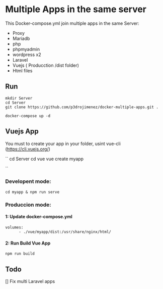 # Multiple Apps in the same server

This Docker-compose.yml join multiple apps in the same Server:

* Proxy
* Mariadb
* php
* phpmyadmin
* wordpress x2
* Laravel
* Vuejs ( Producction /dist folder)
* Html files

## Run

``` 
mkdir Server
cd Server
git clone https://github.com/p3drojimenez/docker-multiple-apps.git .

docker-compose up -d

 ```


 ## Vuejs App

 You must to create your app in your folder, usint vue-cli (https://cli.vuejs.org/)

 ``
 cd Server
 cd vue
 vue create myapp
 
  ``

### Developent mode:

`` cd myapp & npm run serve ``

### Produccion mode:

#### 1: Update docker-compose.yml

```
volumes:
      - ./vue/myapp/dist:/usr/share/nginx/html/

```
#### 2: Run Build Vue App


```
npm run build
```

## Todo

 [] Fix multi Laravel apps 